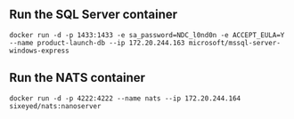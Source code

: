 
## Run the SQL Server container

```
docker run -d -p 1433:1433 -e sa_password=NDC_l0nd0n -e ACCEPT_EULA=Y --name product-launch-db --ip 172.20.244.163 microsoft/mssql-server-windows-express
```

## Run the NATS container

```
docker run -d -p 4222:4222 --name nats --ip 172.20.244.164 sixeyed/nats:nanoserver
```